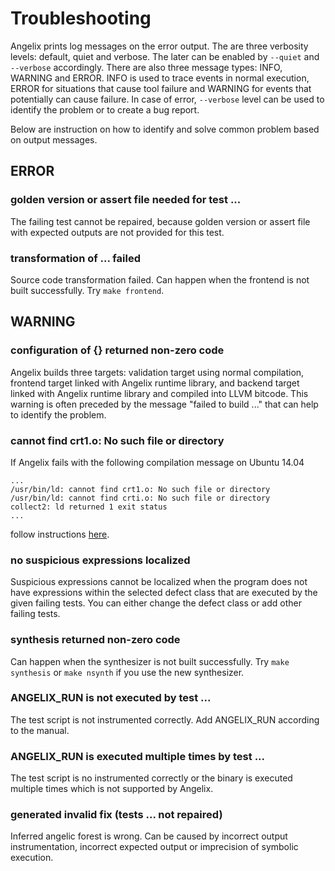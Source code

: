 # Troubleshooting #

Angelix prints log messages on the error output. The are three verbosity levels: default, quiet and verbose. The later can be enabled by `--quiet` and `--verbose` accordingly. There are also three message types: INFO, WARNING and ERROR. INFO is used to trace events in normal execution, ERROR for situations that cause tool failure and WARNING for events that potentially can cause failure. In case of error, `--verbose` level can be used to identify the problem or to create a bug report.

Below are instruction on how to identify and solve common problem based on output messages.

## ERROR ##

### golden version or assert file needed for test ... ###

The failing test cannot be repaired, because golden version or assert file with expected outputs are not provided for this test.

### transformation of ... failed ###

Source code transformation failed. Can happen when the frontend is not built successfully. Try `make frontend`.

## WARNING ##

### configuration of {} returned non-zero code ###

Angelix builds three targets: validation target using normal compilation, frontend target linked with Angelix runtime library, and backend target linked with Angelix runtime library and compiled into LLVM bitcode. This warning is often preceded by the message "failed to build ..." that can help to identify the problem.

### cannot find crt1.o: No such file or directory ###

If Angelix fails with the following compilation message on Ubuntu 14.04

    ...
    /usr/bin/ld: cannot find crt1.o: No such file or directory
    /usr/bin/ld: cannot find crti.o: No such file or directory
    collect2: ld returned 1 exit status
    ...

follow instructions [here](https://stackoverflow.com/questions/6329887/compiling-problems-cannot-find-crt1-o).

### no suspicious expressions localized ###

Suspicious expressions cannot be localized when the program does not have expressions within the selected defect class that are executed by the given failing tests. You can either change the defect class or add other failing tests. 

### synthesis returned non-zero code ###

Can happen when the synthesizer is not built successfully. Try `make synthesis` or `make nsynth` if you use the new synthesizer.

### ANGELIX_RUN is not executed by test ... ###

The test script is not instrumented correctly. Add ANGELIX_RUN according to the manual.

### ANGELIX_RUN is executed multiple times by test ... ###

The test script is no instrumented correctly or the binary is executed multiple times which is not supported by Angelix.

### generated invalid fix (tests ... not repaired) ###

Inferred angelic forest is wrong. Can be caused by incorrect output instrumentation, incorrect expected output or imprecision of symbolic execution.

